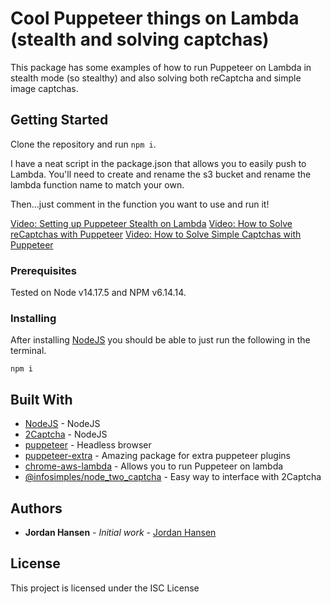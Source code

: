 # Cool Puppeteer things on Lambda (stealth and solving captchas)

This package has some examples of how to run Puppeteer on Lambda in stealth mode (so stealthy) and also solving both reCaptcha and simple image captchas.

## Getting Started

Clone the repository and run `npm i`.

I have a neat script in the package.json that allows you to easily push to Lambda. You'll need to create and rename the s3 bucket and rename the lambda function name to match your own.

Then...just comment in the function you want to use and run it!

[Video: Setting up Puppeteer Stealth on Lambda](https://www.youtube.com/watch?v=pkqIEv9i1KY)
[Video: How to Solve reCaptchas with Puppeteer](https://www.youtube.com/watch?v=D52NjoZWn14)
[Video: How to Solve Simple Captchas with Puppeteer](https://www.youtube.com/watch?v=r-ANFgW5Y3o)

### Prerequisites

Tested on Node v14.17.5 and NPM v6.14.14.

### Installing

After installing [NodeJS](https://nodejs.org/en/) you should be able to just run the following in the terminal.

```
npm i
```

## Built With

* [NodeJS](https://nodejs.org/en/) - NodeJS
* [2Captcha](https://2captcha.com?from=7390140) - NodeJS
* [puppeteer](https://github.com/puppeteer/puppeteer) - Headless browser
* [puppeteer-extra](https://github.com/berstend/puppeteer-extra) - Amazing package for extra puppeteer plugins
* [chrome-aws-lambda](https://github.com/alixaxel/chrome-aws-lambda) - Allows you to run Puppeteer on lambda
* [@infosimples/node_two_captcha](https://github.com/infosimples/node_two_captcha) - Easy way to interface with 2Captcha

## Authors

* **Jordan Hansen** - *Initial work* - [Jordan Hansen](https://github.com/aarmora)


## License

This project is licensed under the ISC License
